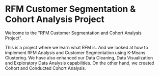 # RFM Customer Segmentation & Cohort Analysis Project
Welcome to the "RFM Customer Segmentation and Cohort Analysis Project".

This is a project where we learn what RFM is. And we looked at how to implement RFM Analysis and Customer Segmentation using K-Means Clustering. We have also enhanced our Data Cleaning, Data Visualization and Exploratory Data Analysis capabilities. On the other hand, we created Cohort and Conducted Cohort Analysis.
